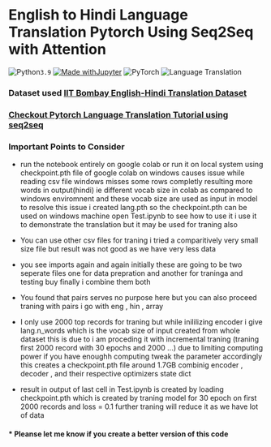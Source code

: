 # English to Hindi Language Translation Pytorch Using Seq2Seq with Attention
![Python](https://img.shields.io/badge/python-3670A0?style=for-the-badge&logo=python&logoColor=ffdd54)```3.9``` [![Made withJupyter](https://img.shields.io/badge/Made%20with-Jupyter-orange?style=for-the-badge&logo=Jupyter)](https://jupyter.org/try)  ![PyTorch](https://img.shields.io/badge/PyTorch-%23EE4C2C.svg?style=for-the-badge&logo=PyTorch&logoColor=white)
![Language Translation](https://newsimg.giznext.com/mobile/production/news/wp-content/uploads/2022/05/05152137/Easy-Hindi-Typing-1200_675-735x400.png)

### Dataset used [IIT Bombay English-Hindi Translation Dataset](https://www.kaggle.com/datasets/vaibhavkumar11/hindi-english-parallel-corpus)
### [Checkout Pytorch Language Translation Tutorial using seq2seq](https://pytorch.org/tutorials/intermediate/seq2seq_translation_tutorial.html)

### Important Points to Consider
* run the notebook entirely on google colab or run it on local system using checkpoint.pth file of google colab on windows causes issue while reading csv file windows misses some rows completly resulting more words in output(hindi) ie different vocab size in colab as compared to windows enviromnent and these vocab size are used as input in model to resolve this issue i created lang.pth so the checkpoint.pth can be used on windows machine open Test.ipynb to see how to use it i use it to demonstrate the translation but it may be used for traning also

* You can use other csv files for traning i tried a comparitively very small size file but result was not good as we have very less data

* you see imports again and again initially these are going to be two seperate files one for data prepration and another for traninga and testing buy finally i combine them both

* You found that pairs serves no purpose here but you can also proceed traning with pairs i go with eng , hin , array 

* I only use 2000 top records for traning but while inililizing encoder i give lang.n_words which is the vocab size of input created from whole dataset this is due to i am proceding it with incremental traning (traning first 2000 record with 30 epochs and 2000 ...) due to limiting computing power if you have enoughh computing tweak the parameter accordingly this creates a checkpoint.pth file around 1.7GB combinig encoder , decoder , and their respective optimizers state dict

* result in output of last cell in Test.ipynb is created by loading checkpoint.pth which is created by traning model for 30 epoch on first 2000 records and loss = 0.1 further traning will reduce it as we have lot of data

#### * Pleanse let me know if you create a better version of this code
